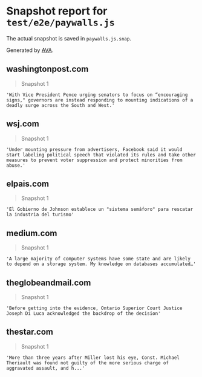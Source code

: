 # Snapshot report for `test/e2e/paywalls.js`

The actual snapshot is saved in `paywalls.js.snap`.

Generated by [AVA](https://avajs.dev).

## washingtonpost.com

> Snapshot 1

    'With Vice President Pence urging senators to focus on “encouraging signs," governors are instead responding to mounting indications of a deadly surge across the South and West.'

## wsj.com

> Snapshot 1

    'Under mounting pressure from advertisers, Facebook said it would start labeling political speech that violated its rules and take other measures to prevent voter suppression and protect minorities from abuse.'

## elpais.com

> Snapshot 1

    'El Gobierno de Johnson establece un "sistema semáforo" para rescatar la industria del turismo'

## medium.com

> Snapshot 1

    'A large majority of computer systems have some state and are likely to depend on a storage system. My knowledge on databases accumulated…'

## theglobeandmail.com

> Snapshot 1

    'Before getting into the evidence, Ontario Superior Court Justice Joseph Di Luca acknowledged the backdrop of the decision'

## thestar.com

> Snapshot 1

    'More than three years after Miller lost his eye, Const. Michael Theriault was found not guilty of the more serious charge of aggravated assault, and h...'
